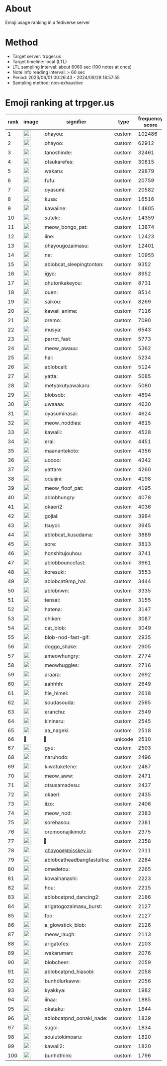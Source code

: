 # About
Emoji usage ranking in a fediverse server

# Method
- Target server: trpger.us
- Target timeline: local (LTL)
- LTL sampling interval: about 6060 sec (100 notes at once)
- Note info reading interval: > 60 sec
- Period: 2023/06/01 00:26:43 - 2024/09/28 18:57:55 
- Sampling method: non-exhaustive

# Emoji ranking at trpger.us

|rank|image|signifier|type|frequency score|
|----|----|----|----|----|
|1|<img height="24" src="https://trpger.us/emoji/ohayou.webp">|:ohayou:|custom|102486|
|2|<img height="24" src="https://trpger.us/emoji/ohayoo.webp">|:ohayoo:|custom|62912|
|3|<img height="24" src="https://trpger.us/emoji/tanoshinde.webp">|:tanoshinde:|custom|32461|
|4|<img height="24" src="https://trpger.us/emoji/otsukarefes.webp">|:otsukarefes:|custom|30815|
|5|<img height="24" src="https://trpger.us/emoji/wakaru.webp">|:wakaru:|custom|29879|
|6|<img height="24" src="https://trpger.us/emoji/fufu.webp">|:fufu:|custom|20759|
|7|<img height="24" src="https://trpger.us/emoji/oyasumi.webp">|:oyasumi:|custom|20582|
|8|<img height="24" src="https://trpger.us/emoji/kusa.webp">|:kusa:|custom|16516|
|9|<img height="24" src="https://trpger.us/emoji/kawaiine.webp">|:kawaiine:|custom|14805|
|10|<img height="24" src="https://trpger.us/emoji/suteki.webp">|:suteki:|custom|14359|
|11|<img height="24" src="https://trpger.us/emoji/meow_bongo_pat.webp">|:meow_bongo_pat:|custom|13874|
|12|<img height="24" src="https://trpger.us/emoji/iine.webp">|:iine:|custom|12423|
|13|<img height="24" src="https://trpger.us/emoji/ohayougozaimasu.webp">|:ohayougozaimasu:|custom|12401|
|14|<img height="24" src="https://trpger.us/emoji/ne.webp">|:ne:|custom|10955|
|15|<img height="24" src="https://trpger.us/emoji/ablobcat_sleepingtonton.webp">|:ablobcat_sleepingtonton:|custom|9352|
|16|<img height="24" src="https://trpger.us/emoji/igyo.webp">|:igyo:|custom|8952|
|17|<img height="24" src="https://trpger.us/emoji/ohutonkakeyou.webp">|:ohutonkakeyou:|custom|8731|
|18|<img height="24" src="https://trpger.us/emoji/ouen.webp">|:ouen:|custom|8514|
|19|<img height="24" src="https://trpger.us/emoji/saikou.webp">|:saikou:|custom|8269|
|20|<img height="24" src="https://trpger.us/emoji/kawaii_anime.webp">|:kawaii_anime:|custom|7116|
|21|<img height="24" src="https://trpger.us/emoji/oremo.webp">|:oremo:|custom|7090|
|22|<img height="24" src="https://trpger.us/emoji/musya.webp">|:musya:|custom|6543|
|23|<img height="24" src="https://trpger.us/emoji/parrot_fast.webp">|:parrot_fast:|custom|5773|
|24|<img height="24" src="https://trpger.us/emoji/meow_awauu.webp">|:meow_awauu:|custom|5362|
|25|<img height="24" src="https://trpger.us/emoji/hai.webp">|:hai:|custom|5234|
|26|<img height="24" src="https://trpger.us/emoji/ablobcall.webp">|:ablobcall:|custom|5124|
|27|<img height="24" src="https://trpger.us/emoji/yatta.webp">|:yatta:|custom|5085|
|28|<img height="24" src="https://trpger.us/emoji/metyakutyawakaru.webp">|:metyakutyawakaru:|custom|5080|
|29|<img height="24" src="https://trpger.us/emoji/blobsob.webp">|:blobsob:|custom|4894|
|30|<img height="24" src="https://trpger.us/emoji/uwaaaa.webp">|:uwaaaa:|custom|4630|
|31|<img height="24" src="https://trpger.us/emoji/oyasuminasai.webp">|:oyasuminasai:|custom|4624|
|32|<img height="24" src="https://trpger.us/emoji/meow_noddies.webp">|:meow_noddies:|custom|4615|
|33|<img height="24" src="https://trpger.us/emoji/kawaiii.webp">|:kawaiii:|custom|4528|
|34|<img height="24" src="https://trpger.us/emoji/erai.webp">|:erai:|custom|4451|
|35|<img height="24" src="https://trpger.us/emoji/maanantekoto.webp">|:maanantekoto:|custom|4356|
|36|<img height="24" src="https://trpger.us/emoji/uoooo.webp">|:uoooo:|custom|4342|
|37|<img height="24" src="https://trpger.us/emoji/yattare.webp">|:yattare:|custom|4260|
|38|<img height="24" src="https://trpger.us/emoji/odaijini.webp">|:odaijini:|custom|4198|
|39|<img height="24" src="https://trpger.us/emoji/meow_floof_pat.webp">|:meow_floof_pat:|custom|4195|
|40|<img height="24" src="https://trpger.us/emoji/ablobhungry.webp">|:ablobhungry:|custom|4078|
|41|<img height="24" src="https://trpger.us/emoji/okaeri2.webp">|:okaeri2:|custom|4036|
|42|<img height="24" src="https://trpger.us/emoji/gojiai.webp">|:gojiai:|custom|3984|
|43|<img height="24" src="https://trpger.us/emoji/tsuyoi.webp">|:tsuyoi:|custom|3945|
|44|<img height="24" src="https://trpger.us/emoji/ablobcat_kusudama.webp">|:ablobcat_kusudama:|custom|3889|
|45|<img height="24" src="https://trpger.us/emoji/sore.webp">|:sore:|custom|3813|
|46|<img height="24" src="https://trpger.us/emoji/honshitujouhou.webp">|:honshitujouhou:|custom|3741|
|47|<img height="24" src="https://trpger.us/emoji/ablobbouncefast.webp">|:ablobbouncefast:|custom|3661|
|48|<img height="24" src="https://trpger.us/emoji/koresuki.webp">|:koresuki:|custom|3553|
|49|<img height="24" src="https://trpger.us/emoji/ablobcat9mp_hai.webp">|:ablobcat9mp_hai:|custom|3444|
|50|<img height="24" src="https://trpger.us/emoji/ablobnwn.webp">|:ablobnwn:|custom|3335|
|51|<img height="24" src="https://trpger.us/emoji/tensai.webp">|:tensai:|custom|3155|
|52|<img height="24" src="https://trpger.us/emoji/hatena.webp">|:hatena:|custom|3147|
|53|<img height="24" src="https://trpger.us/emoji/chiken.webp">|:chiken:|custom|3087|
|54|<img height="24" src="https://trpger.us/emoji/cat_blob.webp">|:cat_blob:|custom|3049|
|55|<img height="24" src="https://trpger.us/emoji/blob-nod-fast-gif.webp">|:blob-nod-fast-gif:|custom|2935|
|56|<img height="24" src="https://trpger.us/emoji/doggo_shake.webp">|:doggo_shake:|custom|2905|
|57|<img height="24" src="https://trpger.us/emoji/ameowhungry.webp">|:ameowhungry:|custom|2774|
|58|<img height="24" src="https://trpger.us/emoji/meowhuggies.webp">|:meowhuggies:|custom|2716|
|59|<img height="24" src="https://trpger.us/emoji/araara.webp">|:araara:|custom|2692|
|60|<img height="24" src="https://trpger.us/emoji/aahhhh.webp">|:aahhhh:|custom|2649|
|61|<img height="24" src="https://trpger.us/emoji/hie_himei.webp">|:hie_himei:|custom|2618|
|62|<img height="24" src="https://trpger.us/emoji/soudasouda.webp">|:soudasouda:|custom|2565|
|63|<img height="24" src="https://trpger.us/emoji/eranchu.webp">|:eranchu:|custom|2549|
|64|<img height="24" src="https://trpger.us/emoji/kininaru.webp">|:kininaru:|custom|2545|
|65|<img height="24" src="https://trpger.us/emoji/aa_nageki.webp">|:aa_nageki:|custom|2518|
|66|🍮|🍮|unicode|2510|
|67|<img height="24" src="https://trpger.us/emoji/gyu.webp">|:gyu:|custom|2503|
|68|<img height="24" src="https://trpger.us/emoji/naruhodo.webp">|:naruhodo:|custom|2496|
|69|<img height="24" src="https://trpger.us/emoji/kiwotuketene.webp">|:kiwotuketene:|custom|2487|
|70|<img height="24" src="https://trpger.us/emoji/meow_aww.webp">|:meow_aww:|custom|2471|
|71|<img height="24" src="https://trpger.us/emoji/otsusamadesu.webp">|:otsusamadesu:|custom|2437|
|72|<img height="24" src="https://trpger.us/emoji/okaeri.webp">|:okaeri:|custom|2435|
|73|<img height="24" src="https://trpger.us/emoji/iizo.webp">|:iizo:|custom|2406|
|74|<img height="24" src="https://trpger.us/emoji/meow_nod.webp">|:meow_nod:|custom|2383|
|75|<img height="24" src="https://trpger.us/emoji/sorehasou.webp">|:sorehasou:|custom|2381|
|76|<img height="24" src="https://trpger.us/emoji/oremoonajikimoti.webp">|:oremoonajikimoti:|custom|2375|
|77|<img height="24" src="https://trpger.us/emoji/birthday.webp">|:birthday:|custom|2358|
|78|<img height="24" src="https://trpger.us/emoji/ohayoo.webp">|:ohayoo@misskey.io:|custom|2311|
|79|<img height="24" src="https://trpger.us/emoji/ablobcatheadbangfastultra.webp">|:ablobcatheadbangfastultra:|custom|2284|
|80|<img height="24" src="https://trpger.us/emoji/omedetou.webp">|:omedetou:|custom|2265|
|81|<img height="24" src="https://trpger.us/emoji/kowaihanashi.webp">|:kowaihanashi:|custom|2223|
|82|<img height="24" src="https://trpger.us/emoji/hou.webp">|:hou:|custom|2215|
|83|<img height="24" src="https://trpger.us/emoji/ablobcatpnd_dancing2.webp">|:ablobcatpnd_dancing2:|custom|2186|
|84|<img height="24" src="https://trpger.us/emoji/arigatogozaimasu_burst.webp">|:arigatogozaimasu_burst:|custom|2127|
|85|<img height="24" src="https://trpger.us/emoji/foo.webp">|:foo:|custom|2127|
|86|<img height="24" src="https://trpger.us/emoji/a_glowstick_blob.webp">|:a_glowstick_blob:|custom|2126|
|87|<img height="24" src="https://trpger.us/emoji/meow_laugh.webp">|:meow_laugh:|custom|2113|
|88|<img height="24" src="https://trpger.us/emoji/arigatofes.webp">|:arigatofes:|custom|2103|
|89|<img height="24" src="https://trpger.us/emoji/wakaruman.webp">|:wakaruman:|custom|2076|
|90|<img height="24" src="https://trpger.us/emoji/blobcheer.webp">|:blobcheer:|custom|2059|
|91|<img height="24" src="https://trpger.us/emoji/ablobcatpnd_hiasobi.webp">|:ablobcatpnd_hiasobi:|custom|2058|
|92|<img height="24" src="https://trpger.us/emoji/bunhdlurkaww.webp">|:bunhdlurkaww:|custom|2056|
|93|<img height="24" src="https://trpger.us/emoji/kyakkya.webp">|:kyakkya:|custom|1982|
|94|<img height="24" src="https://trpger.us/emoji/iinaa.webp">|:iinaa:|custom|1885|
|95|<img height="24" src="https://trpger.us/emoji/okataku.webp">|:okataku:|custom|1844|
|96|<img height="24" src="https://trpger.us/emoji/ablobcatpnd_oonaki_nade.webp">|:ablobcatpnd_oonaki_nade:|custom|1839|
|97|<img height="24" src="https://trpger.us/emoji/sugoi.webp">|:sugoi:|custom|1834|
|98|<img height="24" src="https://trpger.us/emoji/souiutokimoaru.webp">|:souiutokimoaru:|custom|1820|
|99|<img height="24" src="https://trpger.us/emoji/kawaii2.webp">|:kawaii2:|custom|1820|
|100|<img height="24" src="https://trpger.us/emoji/bunhdthink.webp">|:bunhdthink:|custom|1796|
